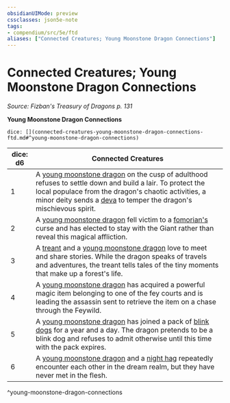 ```yaml
---
obsidianUIMode: preview
cssclasses: json5e-note
tags:
- compendium/src/5e/ftd
aliases: ["Connected Creatures; Young Moonstone Dragon Connections"]
---
```

# Connected Creatures; Young Moonstone Dragon Connections
*Source: Fizban's Treasury of Dragons p. 131* 

**Young Moonstone Dragon Connections**

`dice: [](connected-creatures-young-moonstone-dragon-connections-ftd.md#^young-moonstone-dragon-connections)`

| dice: d6 | Connected Creatures |
|----------|---------------------|
| 1 | A [young moonstone dragon](/2-Mechanics/CLI/bestiary/dragon/young-moonstone-dragon-ftd.md) on the cusp of adulthood refuses to settle down and build a lair. To protect the local populace from the dragon's chaotic activities, a minor deity sends a [deva](/2-Mechanics/CLI/bestiary/celestial/deva.md) to temper the dragon's mischievous spirit. |
| 2 | A [young moonstone dragon](/2-Mechanics/CLI/bestiary/dragon/young-moonstone-dragon-ftd.md) fell victim to a [fomorian's](/2-Mechanics/CLI/bestiary/giant/fomorian.md) curse and has elected to stay with the Giant rather than reveal this magical affliction. |
| 3 | A [treant](/2-Mechanics/CLI/bestiary/plant/treant.md) and a [young moonstone dragon](/2-Mechanics/CLI/bestiary/dragon/young-moonstone-dragon-ftd.md) love to meet and share stories. While the dragon speaks of travels and adventures, the treant tells tales of the tiny moments that make up a forest's life. |
| 4 | A [young moonstone dragon](/2-Mechanics/CLI/bestiary/dragon/young-moonstone-dragon-ftd.md) has acquired a powerful magic item belonging to one of the fey courts and is leading the assassin sent to retrieve the item on a chase through the Feywild. |
| 5 | A [young moonstone dragon](/2-Mechanics/CLI/bestiary/dragon/young-moonstone-dragon-ftd.md) has joined a pack of [blink dogs](/2-Mechanics/CLI/bestiary/fey/blink-dog.md) for a year and a day. The dragon pretends to be a blink dog and refuses to admit otherwise until this time with the pack expires. |
| 6 | A [young moonstone dragon](/2-Mechanics/CLI/bestiary/dragon/young-moonstone-dragon-ftd.md) and a [night hag](/2-Mechanics/CLI/bestiary/fiend/night-hag.md) repeatedly encounter each other in the dream realm, but they have never met in the flesh. |
^young-moonstone-dragon-connections